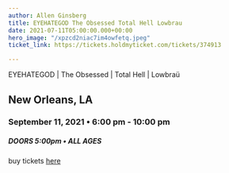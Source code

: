 ```yaml
---
author: Allen Ginsberg
title: EYEHATEGOD The Obsessed Total Hell Lowbrau
date: 2021-07-11T05:00:00.000+00:00
hero_image: "/xpzcd2niac7im4owfetq.jpeg"
ticket_link: https://tickets.holdmyticket.com/tickets/374913

---
```

EYEHATEGOD | The Obsessed | Total Hell | Lowbraü

## New Orleans, LA

### September 11, 2021 • 6:00 pm - 10:00 pm

##### DOORS 5:00pm • ALL AGES

buy tickets [here](https://tickets.holdmyticket.com/tickets/374913)